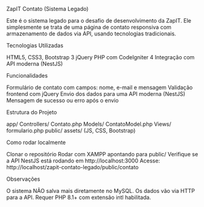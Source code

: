 ZapIT Contato (Sistema Legado)

Este é o sistema legado para o desafio de desenvolvimento da ZapIT. Ele simplesmente se trata de uma página de contato responsiva com armazenamento de dados via API, usando tecnologias tradicionais.

Tecnologias Utilizadas

HTML5, CSS3, Bootstrap 3
jQuery
PHP com CodeIgniter 4
Integração com API moderna (NestJS)

Funcionalidades

Formulário de contato com campos: nome, e-mail e mensagem
Validação frontend com jQuery
Envio dos dados para uma API moderna (NestJS)
Mensagem de sucesso ou erro após o envio

Estrutura do Projeto

app/
  Controllers/
    Contato.php
  Models/
    ContatoModel.php
  Views/
    formulario.php
public/
  assets/ (JS, CSS, Bootstrap)

Como rodar localmente

Clonar o repositório
Rodar com XAMPP apontando para public/
Verifique se a API NestJS está rodando em http://localhost:3000
Acesse: http://localhost/zapit-contato-legado/public/contato

Observações

O sistema NÃO salva mais diretamente no MySQL. Os dados vão via HTTP para a API.
Requer PHP 8.1+ com extensão intl habilitada.



